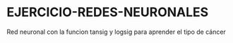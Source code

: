 EJERCICIO-REDES-NEURONALES
==========================

Red neuronal con la funcion tansig y logsig para aprender el tipo de cáncer

